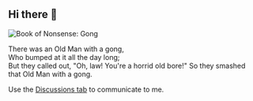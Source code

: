 ## Hi there 👋

![Book of Nonsense: Gong](https://upload.wikimedia.org/wikipedia/commons/thumb/d/db/Edward_Lear_A_Book_of_Nonsense_08.jpg/330px-Edward_Lear_A_Book_of_Nonsense_08.jpg)

There was an Old Man with a gong,
<br>
Who bumped at it all the day long;
<br>
<span>	</span>But they called out, "Oh, law!
<span>	</span>You're a horrid old bore!"
So they smashed that Old Man with a gong.

Use the [Discussions tab](https://github.com/rvc11main/rvc11main/discussions) to communicate to me.
